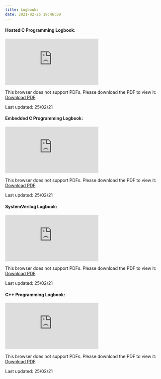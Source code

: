 ```yaml
---
title: Logbooks
date: 2021-02-25 19:46:50
---
```


#### Hosted C Programming Logbook:
<object data="https://butty-builds.me/Hosted%20C%20Programming%20eLogbook.pdf" type="application/pdf" width="1000px" height="1200px">
<! -- Waylan & amc @ https://stackoverflow.com/questions/39777166/display-pdf-image-in-markdown -->
    <embed src="https://butty-builds.me/Hosted%20C%20Programming%20eLogbook.pdf">
        <p>This browser does not support PDFs. Please download the PDF to view it: <a href="https://butty-builds.me/Hosted%20C%20Programming%20eLogbook.pdf">Download PDF</a>.</p>
    </embed>
</object>

Last updated: 25/02/21

#### Embedded C Programming Logbook:
<object data="https://butty-builds.me/Embedded%20C%20Programming%20Logbook.pdf" type="application/pdf" width="1000px" height="1200px">
<! -- Waylan & amc @ https://stackoverflow.com/questions/39777166/display-pdf-image-in-markdown -->
    <embed src="https://butty-builds.me/Embedded%20C%20Programming%20Logbook.pdf">
        <p>This browser does not support PDFs. Please download the PDF to view it: <a href="https://butty-builds.me/Embedded%20C%20Programming%20Logbook.pdf">Download PDF</a>.</p>
    </embed>
</object>

Last updated: 25/02/21

#### SystemVerilog Logbook:
<object data="https://butty-builds.me/SystemVerilog%20eLogbook.pdf" type="application/pdf" width="1000px" height="1200px">
<! -- Waylan & amc @ https://stackoverflow.com/questions/39777166/display-pdf-image-in-markdown -->
    <embed src="https://butty-builds.me/SystemVerilog%20eLogbook.pdf">
        <p>This browser does not support PDFs. Please download the PDF to view it: <a href="https://butty-builds.me/SystemVerilog%20eLogbook.pdf">Download PDF</a>.</p>
    </embed>
</object>

Last updated: 25/02/21

#### C++ Programming Logbook:
<object data="https://butty-builds.me/C++%20Programming%20eLogbook.pdf" type="application/pdf" width="1000px" height="1200px">
<! -- Waylan & amc @ https://stackoverflow.com/questions/39777166/display-pdf-image-in-markdown -->
    <embed src="https://butty-builds.me/C++%20Programming%20eLogbook.pdf">
        <p>This browser does not support PDFs. Please download the PDF to view it: <a href="https://butty-builds.me/C++%20Programming%20eLogbook.pdf">Download PDF</a>.</p>
    </embed>
</object>

Last updated: 25/02/21